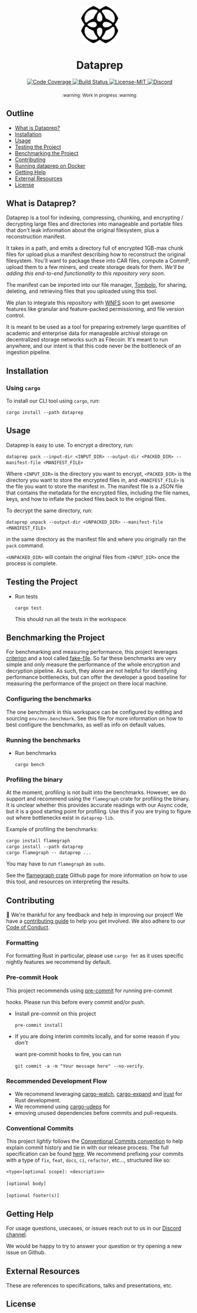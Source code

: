 <div align="center">
  <a href="https://github.com/banyancomputer/dataprep" target="_blank">
    <img src=".github/logo.png" alt="Banyan Logo" width="100"></img>
  </a>

  <h1 align="center">Dataprep</h1>

  <p>
    <a href="https://codecov.io/gh/banyancomputer/dataprep">
      <img src="https://codecov.io/gh/banyancomputer/dataprep/branch/master/graph/badge.svg?token=LQL6MA4KSI" alt="Code Coverage"/>
    </a>
    <a href="https://github.com/banyancomputer/dataprep/actions?query=">
      <img src="https://github.com/banyancomputer/dataprep/actions/workflows/rust.yml/badge.svg" alt="Build Status">
    </a>
    <a href="https://github.com/banyancomputer/dataprep/blob/main/LICENSE-MIT">
      <img src="https://img.shields.io/badge/License-MIT-blue.svg" alt="License-MIT">
    </a>
    <a href="https://discord.gg/aHaSw9zgwV">
      <img src="https://img.shields.io/static/v1?label=Discord&message=join%20us!&color=mediumslateblue" alt="Discord">
    </a>
  </p>
</div>

<div align="center"><sub>:warning: Work in progress :warning:</sub></div>

##

## Outline

- [What is Dataprep?](#dataprep)
- [Installation](#installation)
- [Usage](#usage)
- [Testing the Project](#testing-the-project)
- [Benchmarking the Project](#benchmarking-the-project)
- [Contributing](#contributing)
- [Running dataprep on Docker](#running-dataprep-on-docker)
- [Getting Help](#getting-help)
- [External Resources](#external-resources)
- [License](#license)


## What is Dataprep?
Dataprep is a tool for indexing, compressing, chunking, and encrypting / decrypting large files and directories into manageable and portable files that don't leak information about the original filesystem, plus a reconstruction manifest.

It takes in a path, and emits a directory full of encrypted 1GB-max chunk files for upload plus a manifest describing how to reconstruct the original filesystem. You'll want to package these into CAR files, compute a CommP, upload them to a few miners, and create storage deals for them. *We'll be adding this end-to-end functionality to this repository very soon.*

The manifest can be imported into our file manager, [Tombolo](https://github.com/banyancomputer/tombolo-frontend), for sharing, deleting, and retrieving files that you uploaded using this tool.

We plan to integrate this repository with [WNFS](https://github.com/wnfs-wg/rs-wnfs) soon to get awesome features like granular and feature-packed permissioning, and file version control.

It is meant to be used as a tool for preparing extremely large quantities of academic and enterprise data for manageable archival storage on decentralized storage networks such as Filecoin. It's meant to run anywhere, and our intent is that this code never be the bottleneck of an ingestion pipeline.

## Installation

### Using `cargo`

To install our CLI tool using `cargo`, run:
```console
cargo install --path dataprep
```

[//]: # (TODO: Add more installation instructions here as we add more ways to install the project.)

## Usage
Dataprep is easy to use. To encrypt a directory, run:
```console
dataprep pack --input-dir <INPUT_DIR> --output-dir <PACKED_DIR> --manifest-file <MANIFEST_FILE>
```
Where `<INPUT_DIR>` is the directory you want to encrypt, `<PACKED_DIR>` is the directory you want to store the encrypted files in, and `<MANIFEST_FILE>` is the file you want to store the manifest in.
The manifest file is a JSON file that contains the metadata for the encrypted files, including the file names, keys, and how to inflate the packed files back to the original files.

To decrypt the same directory, run:
```console
dataprep unpack --output-dir <UNPACKED_DIR> --manifest-file <MANIFEST_FILE>
```
in the same directory as the manifest file and where you originally ran the `pack` command.

`<UNPACKED_DIR>` will contain the original files from `<INPUT_DIR>` once the process is complete.

## Testing the Project

- Run tests

  ```console
  cargo test
  ```
  This should run all the tests in the workspace.

## Benchmarking the Project

For benchmarking and measuring performance, this project leverages
[criterion][criterion] and a tool called [fake-file][fake-file]. So far these benchmarks
are very simple and only measure the performance of the whole encryption and decryption pipeline.
As such, they alone are not helpful for identifying performance bottlenecks, but can offer the developer a
good baseline for measuring the performance of the project on there local machine.

### Configuring the benchmarks
The one benchmark in this workspace can be configured by editing and sourcing `env/env.benchmark`. See this file
for more information on how to best configure the benchmarks, as well as info on default values.

### Running the benchmarks
- Run benchmarks

  ```console
  cargo bench
  ```

### Profiling the binary 
At the moment, profiling is not built into the benchmarks. However, we do support and recommend using the `flamegraph` crate
for profiling the binary.
It is unclear whether this provides accurate readings with our Async code, but it is a good starting point for profiling.
Use this if you are trying to figure out where bottlenecks exist in `dataprep-lib`.

Example of profiling the benchmarks:
```console
cargo install flamegraph
cargo install --path dataprep
cargo flamegraph -- dataprep ...
```
You may have to run `flamegraph` as `sudo`.

See the [flamegraph crate][flamegraph] Github page for more information on how to use this tool,
and resources on interpreting the results.

[//]: # (TODO: Implement Docker for this project.)
[//]: # (## Running dataprep on Docker)

[//]: # ()
[//]: # (We recommend setting your [Docker Engine][docker-engine] configuration)

[//]: # (with `experimental` and `buildkit` set to `true`, for example:)

[//]: # ()
[//]: # (``` json)

[//]: # ({)

[//]: # (  "builder": {)

[//]: # (    "gc": {)

[//]: # (      "defaultKeepStorage": "20GB",)

[//]: # (      "enabled": true)

[//]: # (    })

[//]: # (  },)

[//]: # (  "experimental": true,)

[//]: # (  "features": {)

[//]: # (    "buildkit": true)

[//]: # (  })

[//]: # (})

[//]: # (```)

[//]: # ()
[//]: # (- Build a multi-plaform Docker image via [buildx][buildx]:)

[//]: # ()
[//]: # (  ```console)

[//]: # (  docker buildx build --platform=linux/amd64,linux/arm64 -t dataprep --progress=plain .)

[//]: # (  ```)

[//]: # ()
[//]: # (- Run a Docker image &#40;depending on your platform&#41;:)

[//]: # ()
[//]: # (  ```console)

[//]: # (  docker run --platform=linux/amd64 -t dataprep)

[//]: # (  ```)

## Contributing

:balloon: We're thankful for any feedback and help in improving our project!
We have a [contributing guide](./CONTRIBUTING.md) to help you get involved. We
also adhere to our [Code of Conduct](./CODE_OF_CONDUCT.md).

[//]: # (TODO: Implement a Nix flake for this project.)
[//]: # (_### Nix)

[//]: # ()
[//]: # (This repository contains a [Nix flake][nix-flake] that initiates both the Rust)

[//]: # (toolchain set in [rust-toolchain.toml]&#40;./rust-toolchain.toml&#41; and a)

[//]: # ([pre-commit hook]&#40;#pre-commit-hook&#41;. It also installs helpful cargo binaries for)

[//]: # (development. Please install [nix][nix] and [direnv][direnv] to get started.)

[//]: # ()
[//]: # (Run `nix develop` or `direnv allow` to load the `devShell` flake output,)

[//]: # (according to your preference._)

### Formatting

For formatting Rust in particular, please use `cargo fmt` as it uses
specific nightly features we recommend by default.

### Pre-commit Hook

This project recommends using [pre-commit][pre-commit] for running pre-commit

hooks. Please run this before every commit and/or push.

- Install pre-commit on this project

  ```console
  pre-commit install
  ```

- If you are doing interim commits locally, and for some reason if you _don't_

  want pre-commit hooks to fire, you can run

  `git commit -a -m "Your message here" --no-verify`.

### Recommended Development Flow

- We recommend leveraging [cargo-watch][cargo-watch],
  [cargo-expand][cargo-expand] and [irust][irust] for Rust development.
- We recommend using [cargo-udeps][cargo-udeps] for
- emoving unused dependencies
  before commits and pull-requests.

### Conventional Commits

This project *lightly* follows the [Conventional Commits
convention][commit-spec-site] to help explain
commit history and tie in with our release process. The full specification
can be found [here][commit-spec]. We recommend prefixing your commits with
a type of `fix`, `feat`, `docs`, `ci`, `refactor`, etc..., structured like so:

```
<type>[optional scope]: <description>

[optional body]

[optional footer(s)]
```

## Getting Help

For usage questions, usecases, or issues reach out to us in our [Discord channel](https://discord.gg/aHaSw9zgwV).

We would be happy to try to answer your question or try opening a new issue on Github.

## External Resources

These are references to specifications, talks and presentations, etc.

## License

[buildx]: https://github.com/docker/buildx
[cargo-expand]: https://github.com/dtolnay/cargo-expand
[cargo-udeps]: https://github.com/est31/cargo-udeps
[cargo-watch]: https://github.com/watchexec/cargo-watch
[commit-spec]: https://www.conventionalcommits.org/en/v1.0.0/#specification
[commit-spec-site]: https://www.conventionalcommits.org/
[criterion]: https://github.com/bheisler/criterion.rs
[fake-file]: https://crates.io/crates/fake-file
[docker-engine]: https://docs.docker.com/engine/
[direnv]:https://direnv.net/
[irust]: https://github.com/sigmaSd/IRust
[nix]:https://nixos.org/download.html
[nix-flake]: https://nixos.wiki/wiki/Flakes
[pre-commit]: https://pre-commit.com/
[proptest]: https://github.com/proptest-rs/proptest
[strategies]: https://docs.rs/proptest/latest/proptest/strategy/trait.Strategy.html
[flamegraph]: https://github.com/flamegraph-rs/flamegraph
